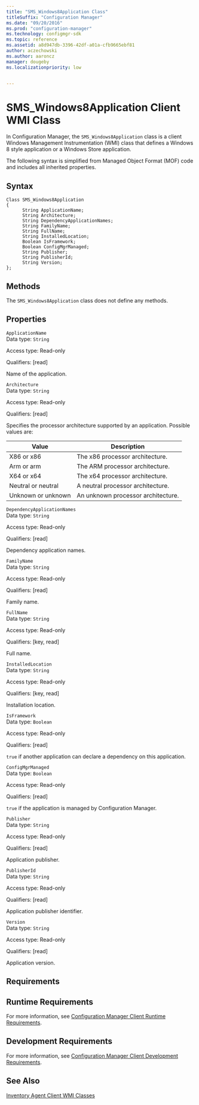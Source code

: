 ```yaml
---
title: "SMS_Windows8Application Class"
titleSuffix: "Configuration Manager"
ms.date: "09/20/2016"
ms.prod: "configuration-manager"
ms.technology: configmgr-sdk
ms.topic: reference
ms.assetid: a8d947db-3396-42df-a01a-cfb9665ebf81
author: aczechowski
ms.author: aaroncz
manager: dougebyms.localizationpriority: low


---
```

# SMS_Windows8Application Client WMI Class
In Configuration Manager, the `SMS_Windows8Application` class is a client Windows Management Instrumentation (WMI) class that defines a Windows 8 style application or a Windows Store application.  

 The following syntax is simplified from Managed Object Format (MOF) code and includes all inherited properties.  

## Syntax  

```  
Class SMS_Windows8Application  
{  
      String ApplicationName;  
      String Architecture;  
      String DependencyApplicationNames;  
      String FamilyName;  
      String FullName;  
      String InstalledLocation;  
      Boolean IsFramework;  
      Boolean ConfigMgrManaged;  
      String Publisher;  
      String PublisherId;  
      String Version;  
};  
```  

## Methods  
 The `SMS_Windows8Application` class does not define any methods.  

## Properties  
 `ApplicationName`  
 Data type: `String`  

 Access type: Read-only  

 Qualifiers: [read]  

 Name of the application.  

 `Architecture`  
 Data type: `String`  

 Access type: Read-only  

 Qualifiers: [read]  

 Specifies the processor architecture supported by an application. Possible values are:  

|Value|Description|  
|-----------|-----------------|  
|X86 or x86|The x86 processor architecture.|  
|Arm or arm|The ARM processor architecture.|  
|X64 or x64|The x64 processor architecture.|  
|Neutral or neutral|A neutral processor architecture.|  
|Unknown or unknown|An unknown processor architecture.|  

 `DependencyApplicationNames`  
 Data type: `String`  

 Access type: Read-only  

 Qualifiers: [read]  

 Dependency application names.  

 `FamilyName`  
 Data type: `String`  

 Access type: Read-only  

 Qualifiers: [read]  

 Family name.  

 `FullName`  
 Data type: `String`  

 Access type: Read-only  

 Qualifiers: [key, read]  

 Full name.  

 `InstalledLocation`  
 Data type: `String`  

 Access type: Read-only  

 Qualifiers: [key, read]  

 Installation location.  

 `IsFramework`  
 Data type: `Boolean`  

 Access type: Read-only  

 Qualifiers: [read]  

 `true` if another application can declare a dependency on this application.  

 `ConfigMgrManaged`  
 Data type: `Boolean`  

 Access type: Read-only  

 Qualifiers: [read]  

 `true` if the application is managed by Configuration Manager.  

 `Publisher`  
 Data type: `String`  

 Access type: Read-only  

 Qualifiers: [read]  

 Application publisher.  

 `PublisherId`  
 Data type: `String`  

 Access type: Read-only  

 Qualifiers: [read]  

 Application publisher identifier.  

 `Version`  
 Data type: `String`  

 Access type: Read-only  

 Qualifiers: [read]  

 Application version.  

## Requirements  

## Runtime Requirements  
 For more information, see [Configuration Manager Client Runtime Requirements](../../../../../develop/core/reqs/client-runtime-requirements.md).  

## Development Requirements  
 For more information, see [Configuration Manager Client Development Requirements](../../../../../develop/core/reqs/client-development-requirements.md).  

## See Also  
 [Inventory Agent Client WMI Classes](../../../../../develop/reference/core/clients/client-classes/inventory-agent-client-wmi-classes.md)
